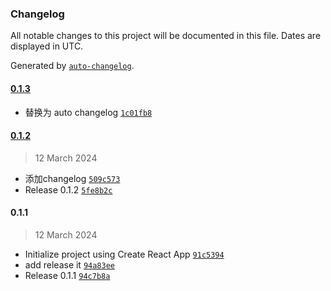 ### Changelog

All notable changes to this project will be documented in this file. Dates are displayed in UTC.

Generated by [`auto-changelog`](https://github.com/CookPete/auto-changelog).

#### [0.1.3](https://github.com/CaptainJack-Git/release-it-learn/compare/0.1.2...0.1.3)

- 替换为 auto changelog [`1c01fb8`](https://github.com/CaptainJack-Git/release-it-learn/commit/1c01fb840f4471f186712548dbd396cc4c6b7832)

#### [0.1.2](https://github.com/CaptainJack-Git/release-it-learn/compare/0.1.1...0.1.2)

> 12 March 2024

- 添加changelog [`509c573`](https://github.com/CaptainJack-Git/release-it-learn/commit/509c573665740874bffd35397ff1eafc8c8aac98)
- Release 0.1.2 [`5fe8b2c`](https://github.com/CaptainJack-Git/release-it-learn/commit/5fe8b2ca81ff477aaa9e238af18ced9aeeb57e86)

#### 0.1.1

> 12 March 2024

- Initialize project using Create React App [`91c5394`](https://github.com/CaptainJack-Git/release-it-learn/commit/91c5394664ddcca9390df273ede329c0bff25baa)
- add release it [`94a83ee`](https://github.com/CaptainJack-Git/release-it-learn/commit/94a83eed9f545a30da4ff151c8122a04f25bdc51)
- Release 0.1.1 [`94c7b8a`](https://github.com/CaptainJack-Git/release-it-learn/commit/94c7b8a356d0a8b03522bcaf92ddcf282db96f52)
